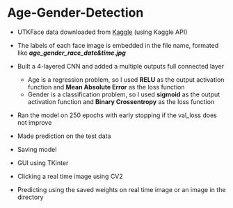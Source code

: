 # Age-Gender-Detection
- UTKFace data downloaded from [Kaggle](https://www.kaggle.com/jangedoo/utkface-new) (using Kaggle API)
- The labels of each face image is embedded in the file name, formated like ***age_gender_race_date&time.jpg***
- Built a 4-layered CNN and added a multiple outputs full connected layer
  - Age is a regression problem, so I used **RELU** as the output activation function and **Mean Absolute Error** as the loss function
  - Gender is a classification problem, so I used **sigmoid** as the output activation function and **Binary Crossentropy** as the loss function
- Ran the model on 250 epochs with early stopping if the val_loss does not improve
- Made prediction on the test data
- Saving model

- GUI using TKinter
- Clicking a real time image using CV2
- Predicting using the saved weights on real time image or an image in the directory
